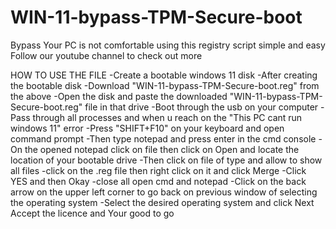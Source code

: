 # WIN-11-bypass-TPM-Secure-boot
Bypass Your PC is not comfortable using this registry script simple and easy 
Follow our youtube channel to check out more 

HOW TO USE THE FILE
-Create a bootable windows 11 disk
-After creating the bootable disk
-Download  "WIN-11-bypass-TPM-Secure-boot.reg" from the above 
-Open the disk and paste the downloaded "WIN-11-bypass-TPM-Secure-boot.reg" file in that drive 
-Boot through the usb on your computer
-Pass through all processes and when u reach on the "This PC cant run windows 11" error 
-Press "SHIFT+F10" on your keyboard and open command prompt
-Then type notepad and press enter in the cmd console
-On the opened notepad click on file then click on Open and locate the location of your bootable drive 
-Then click on file of type and allow to show all files
-click on the .reg file then right click on it and click Merge 
-Click YES and then Okay
-close all open cmd and notepad
-Click on the back arrow on the upper left corner to go back on previous window of selecting the operating system
-Select the desired operating system and click Next 
Accept the licence and Your good to go
